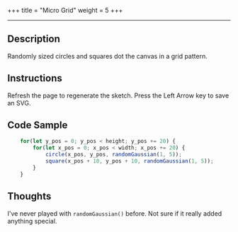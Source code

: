 +++
title = "Micro Grid"
weight = 5
+++

<!-- Load the Library -->
<script type = "text/javascript" src = "../../scripts/libs/p5js/p5.min.js"></script>
<script type = "text/javascript" src = "../../scripts/libs/p5js/p5.svg.js"></script>

<!-- Load the Sketch -->
<script>

/*
 * Title:   Micro Grid
 * Author:  hamzberg
 * Version: 0.1
 * Date:    6 January 2024
 *
 * Description:
 *   -
 */

function setup() {

    let c = createCanvas(600, 300, SVG);
    c.parent('processing-canvas');

    for(let y_pos = 0; y_pos < height; y_pos += 20) {

        for(let x_pos = 0; x_pos < width; x_pos += 20) {

            circle(x_pos, y_pos, randomGaussian(1, 5));

            square(x_pos + 10, y_pos + 10, randomGaussian(1, 5));

        }

    }

}


function draw() {

    exportSVG();

}

function exportSVG() {

    if (keyCode === LEFT_ARROW) {
        save("micro-grid_" + day() + "-" + month() + "-" + year() + "_" + millis() + ".svg");
        print("SVG Downloaded");
        noLoop();
    }

}

</script>

<!-- Insert the Sketch -->
<div id="processing-canvas"></div>

<hr>

## Description

Randomly sized circles and squares dot the canvas in a grid pattern.

## Instructions

Refresh the page to regenerate the sketch. Press the Left Arrow key to save an SVG.

## Code Sample

```JavaScript
    for(let y_pos = 0; y_pos < height; y_pos += 20) {
        for(let x_pos = 0; x_pos < width; x_pos += 20) {
            circle(x_pos, y_pos, randomGaussian(1, 5));
            square(x_pos + 10, y_pos + 10, randomGaussian(1, 5));
        }
    }
```
## Thoughts

I've never played with `randomGaussian()` before. Not sure if it really added anything special.
